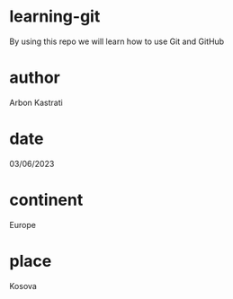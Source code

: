 # learning-git

By using this repo we will learn how to use Git and GitHub

# author

Arbon Kastrati

# date

03/06/2023

# continent

Europe

# place

Kosova

